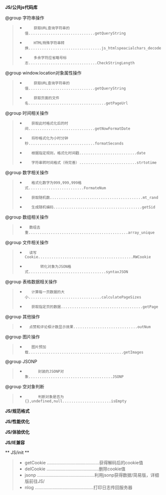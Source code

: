 **JS/公共js代码库**

@group 字符串操作

 >*         获取URL查询字符串的值..............................getQueryString
 >*         HTML特殊字符串转换.................................js_htmlspeacialchars_decode
 >*         多余字符应省略号标志...............................CheckStringLength
        
 @group window.location对象属性操作 
  
 >*         获取URL查询字符串的值..............................getQueryString 
 >*         获取页面的文件名...................................getPageUrl

@group 时间相关操作

>*        获取此时格式化后的时间..............................getNowFormatDate
>*        将秒格式化为小时分钟秒..............................formatSeconds
>*        根据指定规则，格式化时间戳..........................date
>*        字符串转时间格式（待完善）..........................strtotime

 @group 数字相关操作

>*        格式化数字为999,999,999格式.........................FormateNum
>*        获取随机数..........................................mt_rand
>*        生成随机编码........................................getSid


@group 数组相关操作

 >*       数组去重.............................................array_unique

 @group 文件相关操作

 >*       读写Cookie...........................................RWCookie
 >* 		   转化对象为JSON格式...................................syntaxJSON
	 
 @group 表格数据相关操作
> *		   计算每一页数据的大小.................................calculatePageSizes
 >*		   获取指定页的数据.....................................getPage

 @group 其他操作 
 >*       点赞和评论框计数显示效果.............................outNum

 @group 图片操作 
 >*        图片预加载...........................................getImages

 @group JSONP
>*           封装的JSONP对象......................................JSONP

@group  空对象判断
>*           判断对象是否为{},undefined,null......................isEmpty
  			

 
**JS/规范格式**

**JS/性能优化**

**JS/体验优化**

**JS/IE兼容**

** JS/init **
>* getCookie ..........................................获得解码后的cookie值
>* delCookie ..........................................删除cookie值
>* jsonp ..............................................利用jsonp获得数据/简易版，详细版前往JS/
>* nlog ...............................................打印日志传回服务器